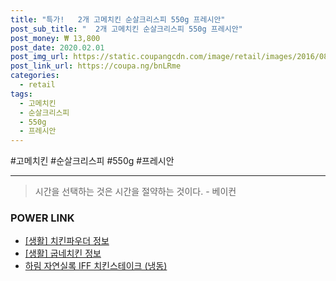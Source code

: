 ```yaml
--- 
title: "특가!   2개 고메치킨 순살크리스피 550g 프레시안" 
post_sub_title: "  2개 고메치킨 순살크리스피 550g 프레시안" 
post_money: ₩ 13,800 
post_date: 2020.02.01 
post_img_url: https://static.coupangcdn.com/image/retail/images/2016/08/03/17/4/a7dd83b5-615a-4723-b8a1-2751aed1e9eb.JPG 
post_link_url: https://coupa.ng/bnLRme 
categories: 
  - retail 
tags: 
  - 고메치킨 
  - 순살크리스피 
  - 550g 
  - 프레시안 
--- 
```

  #고메치킨 #순살크리스피 #550g #프레시안 
<hr> 

> 시간을 선택하는 것은 시간을 절약하는 것이다. - 베이컨 


### POWER LINK

* <a href="https://blog.naver.com/sakai111/221758650881" target="_blank"> [생활] 치킨파우더 정보 </a>
* <a href="https://blog.naver.com/sakai111/221759201686" target="_blank"> [생활] 굽네치킨 정보 </a>
* <a href="https://blog.naver.com/sakai111/221785421805" target="_blank">하림 자연실록 IFF 치킨스테이크 (냉동)</a>
